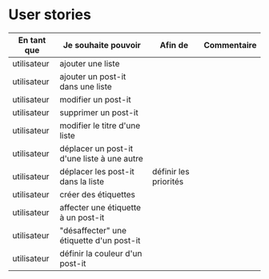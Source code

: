 # User stories

| En tant que | Je souhaite pouvoir | Afin de | Commentaire |
|--|--|--|--|
| utilisateur | ajouter une liste |  |  |
| utilisateur | ajouter un post-it dans une liste |  |  |
| utilisateur | modifier un post-it |  |  |
| utilisateur | supprimer un post-it |  |  |
| utilisateur | modifier le titre d'une liste |  |  |
| utilisateur | déplacer un post-it d'une liste à une autre |  |  |
| utilisateur | déplacer les post-it dans la liste | définir les priorités |  |
| utilisateur | créer des étiquettes |  |  |
| utilisateur | affecter une étiquette à un post-it |  |  |
| utilisateur | "désaffecter" une étiquette d'un post-it |  |  |
| utilisateur | définir la couleur d'un post-it |  |  |